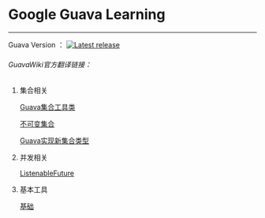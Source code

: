 # Google Guava Learning 

------
Guava Version ： [![Latest release](https://img.shields.io/github/release/google/guava.svg)](https://github.com/google/guava/releases/latest)

###### GuavaWiki官方翻译链接：

1. 集合相关

   [Guava集合工具类](https://github.com/Ubisoft-potato/Guava-Learning/blob/master/doc/CollectionUtilities.md)

   [不可变集合](https://github.com/Ubisoft-potato/Guava-Learning/blob/master/doc/ImmutableCollection.md)

   [Guava实现新集合类型](https://github.com/Ubisoft-potato/Guava-Learning/blob/master/doc/NewCollectionType.md)

2. 并发相关
   
   [ListenableFuture](https://github.com/Ubisoft-potato/Guava-Learning/blob/master/doc/concurrency.md)
   
3. 基本工具

   [基础](https://github.com/Ubisoft-potato/Guava-Learning/blob/master/doc/basic.md)

